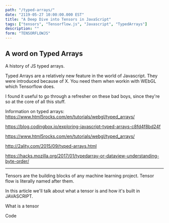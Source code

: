 ```yaml
---
path: "/typed-arrays/"
date: "2119-05-27 10:00:00.000 EST"
title: "A Deep Dive into Tensors in JavaScript"
tags: ["tensors", "Tensorflow.js", "Javascript", "TypedArrays"]
description: ""
form: "TENSORFLOWJS"
---
```


## A word on Typed Arrays

A history of JS typed arrays.

Typed Arrays are a relatively new feature in the world of Javascript. They were introduced because of X. You need them when workin with WEbGL which Tensorflow does.

I found it useful to go through a refresher on these bad boys, since they're so at the core of all this stuff.

Information on typed arrays: https://www.html5rocks.com/en/tutorials/webgl/typed_arrays/

https://blog.codingbox.io/exploring-javascript-typed-arrays-c8fd4f8bd24f

https://www.html5rocks.com/en/tutorials/webgl/typed_arrays/

http://2ality.com/2015/09/typed-arrays.html

https://hacks.mozilla.org/2017/01/typedarray-or-dataview-understanding-byte-order/


---

Tensors are the building blocks of any machine learning project. Tensor flow is literally named after them. 

In this article we'll talk about what a tensor is and how it's built in JAVASCRIPT. 

What is a tensor

Code
